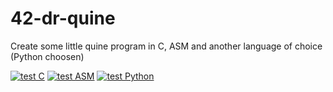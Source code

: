 # 42-dr-quine
Create some little quine program in C, ASM and another language of choice (Python choosen)

[![test C](https://github.com/Alexdelia/42-dr-quine/actions/workflows/test_C.yml/badge.svg)](https://github.com/Alexdelia/42-dr-quine/actions/workflows/test_C.yml)
[![test ASM](https://github.com/Alexdelia/42-dr-quine/actions/workflows/test_ASM.yml/badge.svg)](https://github.com/Alexdelia/42-dr-quine/actions/workflows/test_ASM.yml)
[![test Python](https://github.com/Alexdelia/42-dr-quine/actions/workflows/test_Python.yml/badge.svg)](https://github.com/Alexdelia/42-dr-quine/actions/workflows/test_Python.yml)
